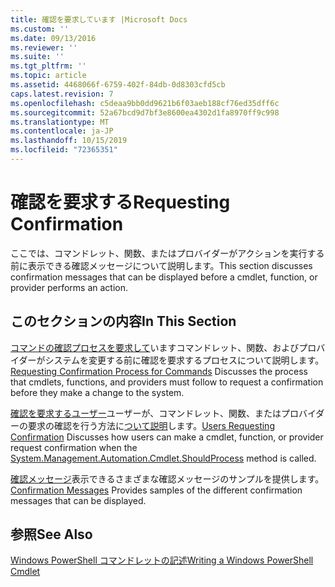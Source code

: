 ```yaml
---
title: 確認を要求しています |Microsoft Docs
ms.custom: ''
ms.date: 09/13/2016
ms.reviewer: ''
ms.suite: ''
ms.tgt_pltfrm: ''
ms.topic: article
ms.assetid: 4468066f-6759-402f-84db-0d8303cfd5cb
caps.latest.revision: 7
ms.openlocfilehash: c5deaa9bb0dd9621b6f03aeb188cf76ed35dff6c
ms.sourcegitcommit: 52a67bcd9d7bf3e8600ea4302d1fa8970ff9c998
ms.translationtype: MT
ms.contentlocale: ja-JP
ms.lasthandoff: 10/15/2019
ms.locfileid: "72365351"
---
```

# <a name="requesting-confirmation"></a><span data-ttu-id="e6a09-102">確認を要求する</span><span class="sxs-lookup"><span data-stu-id="e6a09-102">Requesting Confirmation</span></span>

<span data-ttu-id="e6a09-103">ここでは、コマンドレット、関数、またはプロバイダーがアクションを実行する前に表示できる確認メッセージについて説明します。</span><span class="sxs-lookup"><span data-stu-id="e6a09-103">This section discusses confirmation messages that can be displayed before a cmdlet, function, or provider performs an action.</span></span>

## <a name="in-this-section"></a><span data-ttu-id="e6a09-104">このセクションの内容</span><span class="sxs-lookup"><span data-stu-id="e6a09-104">In This Section</span></span>

<span data-ttu-id="e6a09-105">[コマンドの確認プロセスを要求して](./requesting-confirmation-from-cmdlets.md)いますコマンドレット、関数、およびプロバイダーがシステムを変更する前に確認を要求するプロセスについて説明します。</span><span class="sxs-lookup"><span data-stu-id="e6a09-105">[Requesting Confirmation Process for Commands](./requesting-confirmation-from-cmdlets.md) Discusses the process that cmdlets, functions, and providers must follow to request a confirmation before they make a change to the system.</span></span>

<span data-ttu-id="e6a09-106">[確認を要求するユーザー](./users-requesting-confirmation.md)ユーザーが、コマンドレット、関数、またはプロバイダーの要求の確認を行う方法に[ついて説明](/dotnet/api/System.Management.Automation.Cmdlet.ShouldProcess)します。</span><span class="sxs-lookup"><span data-stu-id="e6a09-106">[Users Requesting Confirmation](./users-requesting-confirmation.md) Discusses how users can make a cmdlet, function, or provider request confirmation when the [System.Management.Automation.Cmdlet.ShouldProcess](/dotnet/api/System.Management.Automation.Cmdlet.ShouldProcess) method is called.</span></span>

<span data-ttu-id="e6a09-107">[確認メッセージ](./confirmation-messages.md)表示できるさまざまな確認メッセージのサンプルを提供します。</span><span class="sxs-lookup"><span data-stu-id="e6a09-107">[Confirmation Messages](./confirmation-messages.md) Provides samples of the different confirmation messages that can be displayed.</span></span>

## <a name="see-also"></a><span data-ttu-id="e6a09-108">参照</span><span class="sxs-lookup"><span data-stu-id="e6a09-108">See Also</span></span>

[<span data-ttu-id="e6a09-109">Windows PowerShell コマンドレットの記述</span><span class="sxs-lookup"><span data-stu-id="e6a09-109">Writing a Windows PowerShell Cmdlet</span></span>](./writing-a-windows-powershell-cmdlet.md)
